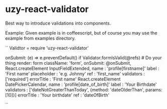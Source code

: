 # uzy-react-validator

Best way to introduce validations into components.


Example:
Given example is in coffeescript, but of course you may use the example from examples directory. 

``
Validtor = require 'uzy-react-validator'

onSubmit: (e) =>
  e.preventDefault()
  if Validator.formIsValid(@refs)
    # Do your thing
render: 
form className: 'form', onSubmit: @onSubmit,
  React.createElement InputFieldExtended,
    name          : 'profile[firstname]'
    label         : 'First name'
    placeholder   : 'e.g. Johnny'
    ref           : 'first_name'
    validators    : ['required']
    errorTitle    : 'First name'
  React.createElement DatePickerCalendar,
    name          : 'profile[date_of_birth]'
    label         : 'Your Birthdate'
    validators    : ['dateNotGreaterThanToday', {method: 'dateOlderThan', params: [10]}]
    errorTitle    : 'Your birthdate'
    ref           : 'dateOfBirth'
      
``

